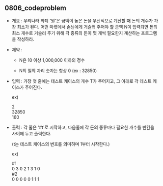 ## 0806_codeproblem

- 개요 : 우리나라 화폐 '원'은 금액이 높은 돈을 우선적으로 계산할 때 돈의 개수가 가장 최소가 된다. 어떤 마켓에서 손님에게 거슬러 주어야 할 금액 N이 입력되면 돈의 최소 개수로 거슬러 주기 위해 각 종류의 돈이 몇 개씩 필요한지 계산하는 프로그램을 작성하라.

- 제약 : 
  
  - N은 10 이상 1,000,000 이하의 정수
  
  - N의 일의 자리 숫자는 항상 0 (ex : 32850)

- 입력 : 가장 첫 줄에는 테스트 케이스의 개수 T가 주어지고, 그 아래로 각 테스트 케이스가 주어진다.
  
  ex)
  
  2   
  32850  
  160

- 출력 : 각 줄은 '#t'로 시작하고, 다음줄에 각 돈의 종류마다 필요한 개수를 빈칸을 사이에 두고 출력한다.  
  
  (t는 테스트 케이스의 번호를 의미하며 1부터 시작한다.)
  
  ex)
  
  #1  
  0 3 0 2 1 3 1 0  
  #2  
  0 0 0 0 0 1 1 1
